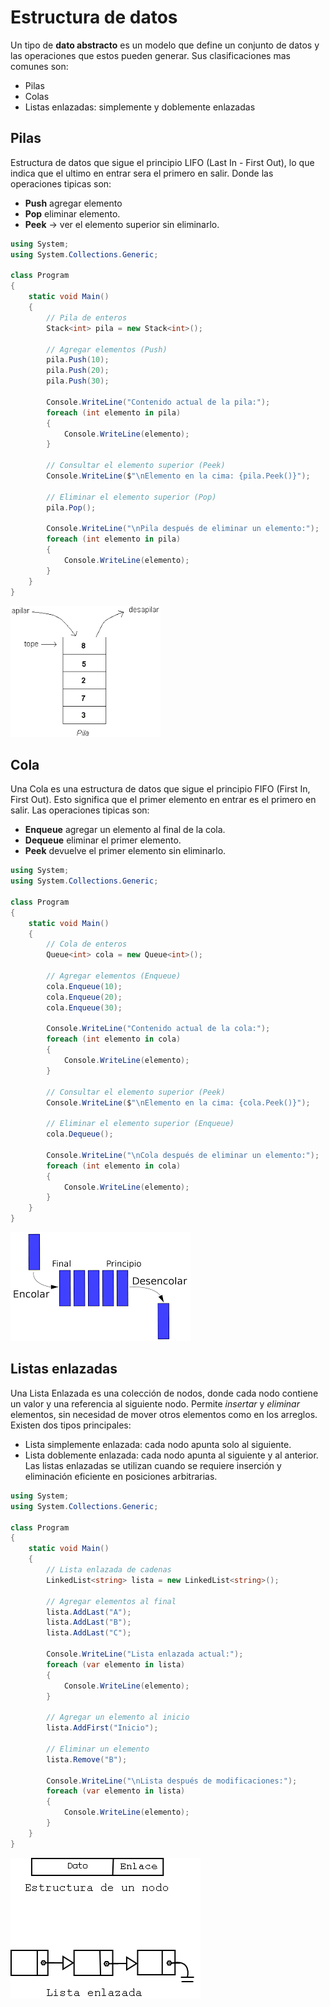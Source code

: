 # Estructura de datos

Un tipo de **dato abstracto** es un modelo que define un conjunto de datos y las operaciones que estos pueden generar.
Sus clasificaciones mas comunes son:

- Pilas
- Colas
- Listas enlazadas: simplemente y doblemente enlazadas

## Pilas
Estructura de datos que sigue el principio LIFO (Last In - First Out), lo que indica que el ultimo en entrar sera el primero
en salir. 
Donde las operaciones tipicas son: 
- **Push** agregar elemento  
- **Pop** eliminar elemento.
- **Peek** → ver el elemento superior sin eliminarlo.

```c#
using System;
using System.Collections.Generic;

class Program
{
    static void Main()
    {
        // Pila de enteros
        Stack<int> pila = new Stack<int>();

        // Agregar elementos (Push)
        pila.Push(10);
        pila.Push(20);
        pila.Push(30);

        Console.WriteLine("Contenido actual de la pila:");
        foreach (int elemento in pila)
        {
            Console.WriteLine(elemento);
        }

        // Consultar el elemento superior (Peek)
        Console.WriteLine($"\nElemento en la cima: {pila.Peek()}");

        // Eliminar el elemento superior (Pop)
        pila.Pop();

        Console.WriteLine("\nPila después de eliminar un elemento:");
        foreach (int elemento in pila)
        {
            Console.WriteLine(elemento);
        }
    }
}
```
![Pilas](./Pilas.png)

## Cola
Una Cola es una estructura de datos que sigue el principio FIFO (First In, First Out).
Esto significa que el primer elemento en entrar es el primero en salir.
Las operaciones tipicas son:
- **Enqueue** agregar un elemento al final de la cola.
- **Dequeue** eliminar el primer elemento.
- **Peek** devuelve el primer elemento sin eliminarlo.

```c#
using System;
using System.Collections.Generic;

class Program
{
    static void Main()
    {
        // Cola de enteros
        Queue<int> cola = new Queue<int>();

        // Agregar elementos (Enqueue)
        cola.Enqueue(10);
        cola.Enqueue(20);
        cola.Enqueue(30);

        Console.WriteLine("Contenido actual de la cola:");
        foreach (int elemento in cola)
        {
            Console.WriteLine(elemento);
        }

        // Consultar el elemento superior (Peek)
        Console.WriteLine($"\nElemento en la cima: {cola.Peek()}");

        // Eliminar el elemento superior (Enqueue)
        cola.Dequeue();

        Console.WriteLine("\nCola después de eliminar un elemento:");
        foreach (int elemento in cola)
        {
            Console.WriteLine(elemento);
        }
    }
}
```
![Colas](./Colas.png)

## Listas enlazadas
Una Lista Enlazada es una colección de nodos, donde cada nodo contiene un valor y una referencia al siguiente nodo.
Permite *insertar* y *eliminar* elementos, sin necesidad de mover otros elementos como en los arreglos.
Existen dos tipos principales:
- Lista simplemente enlazada: cada nodo apunta solo al siguiente.
- Lista doblemente enlazada: cada nodo apunta al siguiente y al anterior.
Las listas enlazadas se utilizan cuando se requiere inserción y eliminación eficiente en posiciones arbitrarias.
```c#
using System;
using System.Collections.Generic;

class Program
{
    static void Main()
    {
        // Lista enlazada de cadenas
        LinkedList<string> lista = new LinkedList<string>();

        // Agregar elementos al final
        lista.AddLast("A");
        lista.AddLast("B");
        lista.AddLast("C");

        Console.WriteLine("Lista enlazada actual:");
        foreach (var elemento in lista)
        {
            Console.WriteLine(elemento);
        }

        // Agregar un elemento al inicio
        lista.AddFirst("Inicio");

        // Eliminar un elemento
        lista.Remove("B");

        Console.WriteLine("\nLista después de modificaciones:");
        foreach (var elemento in lista)
        {
            Console.WriteLine(elemento);
        }
    }
}
```
![Listas](./ListasEnlazada.png)
